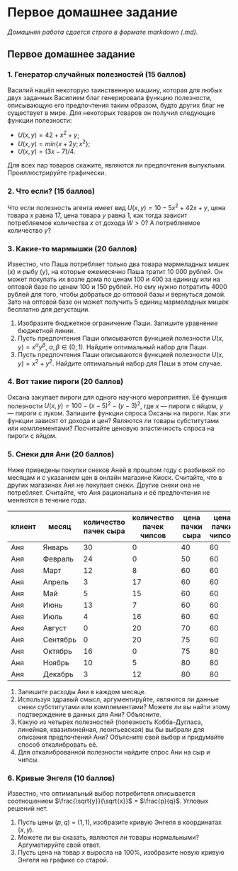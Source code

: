 # Первое домашнее задание

*Домашняя работа сдается строго в формате markdown (.md).*

## Первое домашнее задание

###  1. Генератор случайных полезностей (15 баллов)

Василий нашёл некоторую таинственную машину, которая для любых двух заданных Василием благ генерировала функцию полезности, описывающую его предпочтения таким образом, будто других благ не существует в мире. Для некоторых товаров он получил следующие функции полезности:

* $U(x,y) = 42 + x^2 + y$;
* $U(x,y) = min\{x+2y; x^2\}$;
* $U(x,y) = (3x-7)/4$.
  
Для всех пар товаров скажите, являются ли предпочтения выпуклыми. Проиллюстрируйте графически. 

###  2. Что если? (15 баллов)

Что если полезность агента имеет вид $U(x,y) = 10-5x^2 + 42x + y$, цена товара $x$ равна 17, цена товара $y$ равна 1, как тогда зависит потребляемое количества $x$ от дохода $W > 0$? А потребляемое количество $y$?

###  3. Какие-то мармышки (20 баллов)

Известно, что Паша потребляет только два товара мармеладных мишек ($x$) и рыбу ($y$), на которые ежемесячно Паша тратит 10 000 рублей. Он может покупать их возле дома по ценам 100 и 400 за единицу или на оптовой базе по ценам 100 и 150 рублей. Но ему нужно потратить 4000 рублей для того, чтобы добраться до оптовой базы и вернуться домой. Зато на оптовой базе он может получить 5 единиц мармеладных мишек бесплатно для дегустации. 

1. Изобразите бюджетное ограничение Паши. Запишите уравнение бюджетной линии. 
2. Пусть предпочтения Паши описываются функцией полезности $U(x,y) = x^{\alpha} y^{\beta}$, $\alpha, \beta \in (0;1)$. Найдите оптимальный набор для Паши. 
3. Пусть предпочтения Паши описываются функцией полезности $U(x,y) = x^2 +  y^2$. Найдите оптимальный набор для Паши в этом случае. 

###  4. Вот такие пироги (20 баллов)

Оксана закупает пироги для одного научного мероприятия. Её функция полезности $U(x,y) = 100 - (x-5)^2 - (y-3)^2$, где $x$ — пироги с яйцом,  $y$ — пироги с луком. Запишите функции спроса Оксаны на пироги. Как эти функции зависят от дохода и цен? Являются ли товары субститутами или комплементами? Посчитайте ценовую эластичность спроса на пироги с яйцом. 

###  5. Снеки для Ани (20 баллов)

Ниже приведены покупки снеков Аней в прошлом году с разбивкой по месяцам и с указанием цен в онлайн магазине Киоск. Считайте, что в других магазинах Аня не покупает снеки. Другие снеки она не потребляет. Считайте, что Аня рациональна и её предпочтения не меняются в течение года. 

| клиент | месяц | количество пачек сыра | количество пачек чипсов | цена пачки сыра | цена пачки чипсов |
|----------|----------|----------|----------|----------|----------|
| Аня | Январь | 30 | 0 | 40 | 60 |
| Аня | Февраль | 24 | 0 | 50 | 60 |
| Аня | Март | 12 | 8 | 60 | 60 |
| Аня | Апрель | 3| 17 | 60 | 60 |
| Аня | Май | 5 | 15 | 60 | 60 |
| Аня | Июнь | 13 | 7 | 60 | 60 |
| Аня | Июль | 4 | 16 | 60 | 60 |
| Аня | Август | 0 | 20 | 70 | 60 |
| Аня | Сентябрь | 0 | 20 | 75 | 60 |
| Аня | Октябрь | 16 | 0 | 75 | 80 |
| Аня | Ноябрь | 10 | 5 | 80 | 80 |
| Аня | Декабрь | 3 | 12 | 80 | 80 |

1. Запишите расходы Ани в каждом месяце. 
2. Используя здравый смысл, аргументируйте, являются ли данные снеки субститутами или комплементами? Можете ли вы найти этому подтверждение в данных для Ани? Объясните.
3. Какую из четырех полезностей (полезность Кобба-Дугласа, линейная, квазилинейная, леонтьевская) вы бы выбрали для описания предпочтений Ани? Объясните свой выбор и придумайте способ откалибровать её.
4. Для откалиброванной полезности найдите спрос Ани на сыр и чипсы. 

###  6.  Кривые Энгеля (10 баллов)

Известно, что оптимальный выбор потребителя описывается соотношением $\frac{\sqrt{y}}{\sqrt{x}}$ = $\frac{p}{q}$. Угловых решений нет. 
1. Пусть цены $(p,q)$ = $(1,1)$, изобразите кривую Энгеля в координатах $(x,y)$. 
2. Можете ли вы сказать, являются ли товары нормальными? Аргуметируйте свой ответ.
3. Пусть цена на товар $x$ выросла на 100%, изобразите новую кривую Энгеля на графике со старой. 